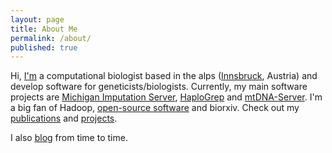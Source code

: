 ```yaml
---
layout: page
title: About Me
permalink: /about/
published: true
---
```


Hi,
[I'm](http://seppinho.github.io/images/seb.jpg) a computational biologist based in the alps ([Innsbruck](https://www.innsbruck.info/en/), Austria) and develop software for geneticists/biologists. 
Currently, my main software projects are [Michigan Imputation Server](https://imputationserver.sph.umich.edu), [HaploGrep](http://haplogrep.uibk.ac.at/) and [mtDNA-Server](https://mtdna-server.uibk.ac.at). I'm a big fan of Hadoop, [open-source software](https://github.com/seppinho) and biorxiv. Check out my [publications](https://scholar.google.at/citations?user=xx6B8OUAAAAJ&hl=de) and [projects](http://seppinho.github.io/projects).

I also [blog](http://seppinho.github.io/) from time to time.
